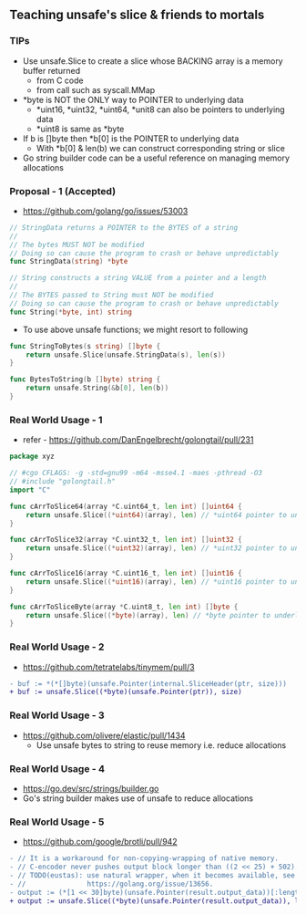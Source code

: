 ## Teaching unsafe's slice & friends to mortals

### TIPs
- Use unsafe.Slice to create a slice whose BACKING array is a memory buffer returned
  - from C code
  - from call such as syscall.MMap
- *byte is NOT the ONLY way to POINTER to underlying data
  - *uint16, *uint32, *uint64, *unit8 can also be pointers to underlying data
  - *uint8 is same as *byte
- If b is []byte then *b[0] is the POINTER to underlying data
  - With *b[0] & len(b) we can construct corresponding string or slice
- Go string builder code can be a useful reference on managing memory allocations

### Proposal - 1 (Accepted)
- https://github.com/golang/go/issues/53003
```go
// StringData returns a POINTER to the BYTES of a string
//
// The bytes MUST NOT be modified
// Doing so can cause the program to crash or behave unpredictably
func StringData(string) *byte

// String constructs a string VALUE from a pointer and a length
//
// The BYTES passed to String must NOT be modified
// Doing so can cause the program to crash or behave unpredictably
func String(*byte, int) string
```

- To use above unsafe functions; we might resort to following
```go
func StringToBytes(s string) []byte {
    return unsafe.Slice(unsafe.StringData(s), len(s))
}

func BytesToString(b []byte) string {
    return unsafe.String(&b[0], len(b))
}
```

### Real World Usage - 1
- refer - https://github.com/DanEngelbrecht/golongtail/pull/231
```go
package xyz

// #cgo CFLAGS: -g -std=gnu99 -m64 -msse4.1 -maes -pthread -O3
// #include "golongtail.h"
import "C"

func cArrToSlice64(array *C.uint64_t, len int) []uint64 {
	return unsafe.Slice((*uint64)(array), len) // *uint64 pointer to underlying data
}

func cArrToSlice32(array *C.uint32_t, len int) []uint32 {
	return unsafe.Slice((*uint32)(array), len) // *uint32 pointer to underlying data
}

func cArrToSlice16(array *C.uint16_t, len int) []uint16 {
	return unsafe.Slice((*uint16)(array), len) // *uint16 pointer to underlying data
}

func cArrToSliceByte(array *C.uint8_t, len int) []byte {
	return unsafe.Slice((*byte)(array), len) // *byte pointer to underlying data
}
```

### Real World Usage - 2
- https://github.com/tetratelabs/tinymem/pull/3
```diff
- buf := *(*[]byte)(unsafe.Pointer(internal.SliceHeader(ptr, size)))
+ buf := unsafe.Slice((*byte)(unsafe.Pointer(ptr)), size) 
```

### Real World Usage - 3
- https://github.com/olivere/elastic/pull/1434
  - Use unsafe bytes to string to reuse memory i.e. reduce allocations

### Real World Usage - 4
- https://go.dev/src/strings/builder.go
- Go's string builder makes use of unsafe to reduce allocations

### Real World Usage - 5
- https://github.com/google/brotli/pull/942
```diff
- // It is a workaround for non-copying-wrapping of native memory.
- // C-encoder never pushes output block longer than ((2 << 25) + 502).
- // TODO(eustas): use natural wrapper, when it becomes available, see
- //               https://golang.org/issue/13656.
- output := (*[1 << 30]byte)(unsafe.Pointer(result.output_data))[:length:length]
+ output := unsafe.Slice((*byte)(unsafe.Pointer(result.output_data)), length)
```
